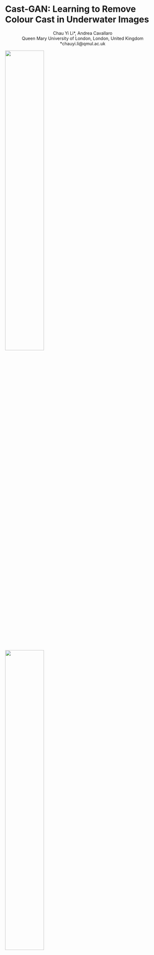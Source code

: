 # Cast-GAN: Learning to Remove Colour Cast in Underwater Images
<p align="center">
Chau Yi Li*, Andrea Cavallaro</br>
Queen Mary University of London, London, United Kingdom</br>
*chauyi.li@qmul.ac.uk</br>
</p>

<img src="https://user-images.githubusercontent.com/26412181/186698205-7b3a9aae-a997-47d1-af95-517649650560.png" data-canonical-src="https://user-images.githubusercontent.com/26412181/186698205-7b3a9aae-a997-47d1-af95-517649650560.png" width="50%"/>
<img src="https://user-images.githubusercontent.com/26412181/186699466-2e675662-2000-40d6-8719-30662eedea8a.png" data-canonical-src="[https://user-images.githubusercontent.com/26412181/186698205-7b3a9aae-a997-47d1-af95-517649650560.png](https://user-images.githubusercontent.com/26412181/186699466-2e675662-2000-40d6-8719-30662eedea8a.png)" width="50%"/>

<p align="center"> Underwater image under low light (left)  enhanced by Cast-GAN (right). </p>

## Abstract
Underwater images are degraded by blur and colour cast caused by the attenuation of the illuminant in the water medium. To remove the colour cast with neural networks, images of the scene taken under white illumination are needed as reference for training, but are generally unavailable. As an alternative, one can use surrogate reference images taken close to the water surface or degraded images synthesised from reference datasets. However, the former still suffer from colour cast and the latter generally have limited colour diversity. To address these problems, we exploit open data and typical colour distributions of objects to create a synthetic image dataset that reflects degradations naturally occurring in underwater photography. We use this dataset to train Cast-GAN, a Generative Adversarial Network whose loss function includes terms that eliminate artifacts that are typical in underwater images enhanced with neural networks. We compare the enhancement results of Cast-GAN with four state-of-the-art approaches and validate with a subjective evaluation.

## Testing

- Testing Cast-GAN 
```
python test.py
```

# Citation
If you use the sample code or part of it in your research, please cite the following:

```
@ARTICLE{Cast-GAN_Li_2020,
       author = {{Li}, C.Y. and {Cavallaro}, A.},
        title = "{Cast-GAN: Learning to Remove Colour Cast in Underwater Images}",
      journal = {International Conference on Image Processing},
         year = 2020,
        month = Sep,
}
```

